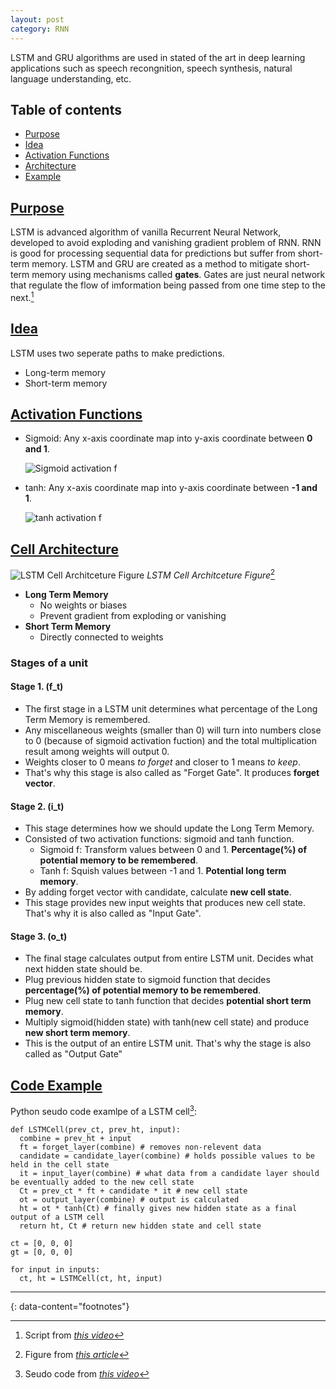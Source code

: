 ```yaml
---
layout: post
category: RNN
---
```


LSTM and GRU algorithms are used in stated of the art in deep learning applications such as speech recongnition, speech synthesis, natural language understanding, etc.

## Table of contents
- [Purpose](#purpose)
- [Idea](#idea)
- [Activation Functions](#activation-functions)
- [Architecture](#architecture)
- [Example](#example)

## [Purpose](#purpose)

LSTM is advanced algorithm of vanilla Recurrent Neural Network, developed to avoid exploding and vanishing gradient problem of RNN. RNN is good for processing sequential data for predictions but suffer from short-term memory. LSTM and GRU are created as a method to mitigate short-term memory using mechanisms called **gates**. Gates are just neural network that regulate the flow of imformation being passed from one time step to the next.[^1]

## [Idea](#idea)

LSTM uses two seperate paths to make predictions.

- Long-term memory
- Short-term memory

## [Activation Functions](#activation-functions)

- Sigmoid: Any x-axis coordinate map into y-axis coordinate between **0 and 1**.
  
  ![Sigmoid activation f](https://upload.wikimedia.org/wikipedia/commons/thumb/8/88/Logistic-curve.svg/1200px-Logistic-curve.svg.png)

- tanh: Any x-axis coordinate map into y-axis coordinate between **-1 and 1**.
  
  ![tanh activation f](https://vidyasheela.com/web-contents/img/post_img/39/tanh%20activation%20function-new.png)

## [Cell Architecture](#architecture)

![LSTM Cell Architceture Figure](https://miro.medium.com/v2/resize:fit:984/1*Mb_L_slY9rjMr8-IADHvwg.png)
*LSTM Cell Architceture Figure*[^2]

- **Long Term Memory**
  - No weights or biases
  - Prevent gradient from exploding or vanishing
- **Short Term Memory**
  - Directly connected to weights
 
### Stages of a unit

#### Stage 1. (f_t)
- The first stage in a LSTM unit determines what percentage of the Long Term Memory is remembered.
- Any miscellaneous weights (smaller than 0) will turn into numbers close to 0 (because of sigmoid activation fuction) and the total multiplication result among weights will output 0.
- Weights closer to 0 means *to forget* and closer to 1 means *to keep*.
- That's why this stage is also called as "Forget Gate". It produces **forget vector**.

#### Stage 2. (i_t)
- This stage determines how we should update the Long Term Memory.
- Consisted of two activation functions: sigmoid and tanh function.
  - Sigmoid f: Transform values between 0 and 1. **Percentage(%) of potential memory to be remembered**.
  - Tanh f: Squish values between -1 and 1. **Potential long term memory**.
- By adding forget vector with candidate, calculate **new cell state**.
- This stage provides new input weights that produces new cell state. That's why it is also called as "Input Gate".

#### Stage 3. (o_t)
- The final stage calculates output from entire LSTM unit. Decides what next hidden state should be.
- Plug previous hidden state to sigmoid function that decides **percentage(%) of potential memory to be remembered**.
- Plug new cell state to tanh function that decides **potential short term memory**.
- Multiply sigmoid(hidden state) with tanh(new cell state) and produce **new short term memory**.
- This is the output of an entire LSTM unit. That's why the stage is also called as "Output Gate"

## [Code Example](#exmaple)

Python seudo code examlpe of a LSTM cell[^3]:

```
def LSTMCell(prev_ct, prev_ht, input):
  combine = prev_ht + input
  ft = forget_layer(combine) # removes non-relevent data
  candidate = candidate_layer(combine) # holds possible values to be held in the cell state
  it = input_layer(combine) # what data from a candidate layer should be eventually added to the new cell state
  Ct = prev_ct * ft + candidate * it # new cell state
  ot = output_layer(combine) # output is calculated
  ht = ot * tanh(Ct) # finally gives new hidden state as a final output of a LSTM cell
  return ht, Ct # return new hidden state and cell state

ct = [0, 0, 0]
gt = [0, 0, 0]

for input in inputs:
  ct, ht = LSTMCell(ct, ht, input)
```

---
{: data-content="footnotes"}

[^1]: Script from *[this video](https://www.youtube.com/watch?v=8HyCNIVRbSU)*
[^2]: Figure from *[this article](https://medium.com/@ottaviocalzone/an-intuitive-explanation-of-lstm-a035eb6ab42c)*
[^3]: Seudo code from *[this video](https://www.youtube.com/watch?v=8HyCNIVRbSU)*
